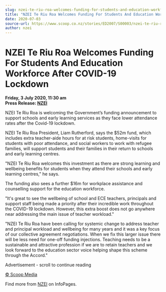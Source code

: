 ```yaml
---
slug: nzei-te-riu-roa-welcomes-funding-for-students-and-education-workforce-after-covid-19-lockdown
title: "NZEI Te Riu Roa Welcomes Funding For Students And Education Workforce After COVID-19 Lockdown"
date: 2020-07-03
source-url: https://www.scoop.co.nz/stories/ED2007/S00003/nzei-te-riu-roa-welcomes-funding-for-students-and-education-workforce-after-covid-19-lockdown.htm
author: nzei
---
```

NZEI Te Riu Roa Welcomes Funding For Students And Education Workforce After COVID-19 Lockdown
=============================================================================================

**Friday, 3 July 2020, 11:30 am**  
**Press Release: [NZEI](https://info.scoop.co.nz/NZEI)**

NZEI Te Riu Roa is welcoming the Government’s funding announcement to support schools and early learning services as they face lower attendance rates after the Covid-19 lockdown.

NZEI Te Riu Roa President, Liam Rutherford, says the $52m fund, which includes extra teacher-aide hours for at risk students, home-visits for students with poor attendance, and social workers to work with refugee families, will support students and their families in their return to schools and early learning centres.

"NZEI Te Riu Roa welcomes this investment as there are strong learning and wellbeing benefits for students when they attend their schools and early learning centres," he says.

The funding also sees a further $16m for workplace assistance and counselling support for the education workforce.

"It's great to see the wellbeing of school and ECE teachers, principals and support staff being made a priority after their incredible work throughout the COVID-19 lockdown. However, this extra boost does not go anywhere near addressing the main issue of teacher workload."

"NZEI Te Riu Roa have been calling for systemic change to address teacher and principal workload and wellbeing for many years and it was a key focus of our collective agreement negotiations. When we fix this larger issue there will be less need for one-off funding injections. Teaching needs to be a sustainable and attractive profession if we are to retain teachers and we look forward to the education sector voice helping shape this scheme through the Accord."

Advertisement - scroll to continue reading





[© Scoop Media](http://www.scoop.co.nz/about/terms.html)

Find more from [NZEI](https://info.scoop.co.nz/NZEI) on InfoPages.